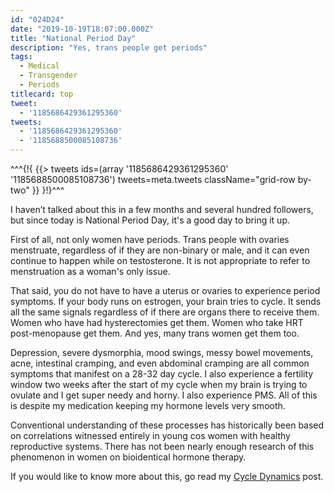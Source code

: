 ```yaml
---
id: "024D24"
date: "2019-10-19T18:07:00.000Z"
title: "National Period Day"
description: "Yes, trans people get periods"
tags:
  - Medical
  - Transgender
  - Periods
titlecard: top
tweet:
  - '1185686429361295360'
tweets:
  - '1185686429361295360'
  - '1185688500085108736'
---
```

^^^<!--[-->{!{ {{> tweets ids=(array '1185686429361295360' '1185688500085108736') tweets=meta.tweets className="grid-row by-two" }} }!}<!--]-->^^^

I haven’t talked about this in a few months and several hundred followers, but since today is National Period Day, it's a good day to bring it up.

First of all, not only women have periods. Trans people with ovaries menstruate, regardless of if they are non-binary or male, and it can even continue to happen while on testosterone. It is not appropriate to refer to menstruation as a woman's only issue.

That said, you do not have to have a uterus or ovaries to experience period symptoms. If your body runs on estrogen, your brain tries to cycle. It sends all the same signals regardless of if there are organs there to receive them. Women who have had hysterectomies get them. Women who take HRT post-menopause get them. And yes, many trans women get them too.

Depression, severe dysmorphia, mood swings, messy bowel movements, acne, intestinal cramping, and even abdominal cramping are all common symptoms that manifest on a 28-32 day cycle. I also experience a fertility window two weeks after the start of my cycle when my brain is trying to ovulate and I get super needy and horny. I also experience PMS. All of this is despite my medication keeping my hormone levels very smooth.

Conventional understanding of these processes has historically been based on correlations witnessed entirely in young cos women with healthy reproductive systems. There has not been nearly enough research of this phenomenon in women on bioidentical hormone therapy.

If you would like to know more about this, go read my [Cycle Dynamics](/p/C4BD87/cycle-dynamics/) post.

